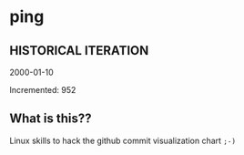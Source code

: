 # ping

## HISTORICAL ITERATION
2000-01-10

Incremented: 952

## What is this?? 
Linux skills to hack the github commit visualization chart `;-)`
